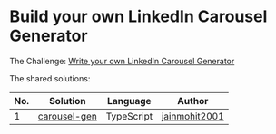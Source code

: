 # Build your own LinkedIn Carousel Generator

The Challenge: [Write your own LinkedIn Carousel Generator](https://codingchallenges.fyi/challenges/challege-licg)

The shared solutions:

| No. | Solution | Language | Author |
|-----|----------|----------|--------|
| 1 | [carousel-gen](https://github.com/jainmohit2001/carousel-gen) | TypeScript | [jainmohit2001](https://github.com/jainmohit2001) |
